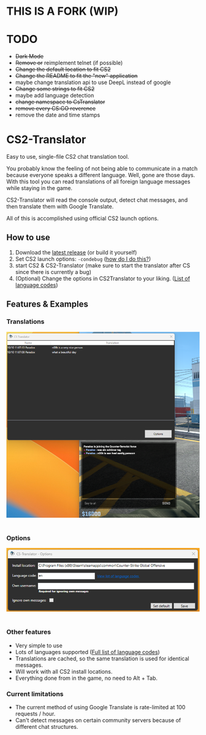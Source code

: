 # THIS IS A FORK (WIP)

# TODO

- ~~Dark Mode~~
- ~~Remove or~~ reimplement telnet (if possible)
- ~~Change the default location to fit CS2~~
- ~~Change the README to fit the "new" application~~
- maybe change translation api to use DeepL instead of google
- ~~Change some strings to fit CS2~~
- maybe add language detection
- ~~change namespace to CsTranslator~~
- ~~remove every CS:GO reverence~~
- remove the date and time stamps

# CS2-Translator
Easy to use, single-file CS2 chat translation tool. 

You probably know the feeling of not being able to communicate in a match because everyone speaks a different language.
Well, gone are those days. With this tool you can read translations of all foreign language messages while staying in the game.

CS2-Translator will read the console output, detect chat messages, and then translate them with Google Translate.

All of this is accomplished using official CS2 launch options.

## How to use

1. Download the [latest release](https://github.com/ParadoxLeon/CS2-Translator/releases) (or build it yourself)
2. Set CS2 launch options: `-condebug` ([how do I do this?](https://support.steampowered.com/kb_article.php?ref=1040-JWMT-2947)) 
3. start CS2 & CS2-Translator (make sure to start the translator after CS since there is currently a bug)
4. (Optional) Change the options in CS2Translator to your liking. ([List of language codes](https://cloud.google.com/translate/docs/languages))

## Features & Examples

### Translations
![](img/translation.png)<br /><br />

### Options
![](img/options.png)<br /><br />

### Other features
* Very simple to use
* Lots of languages supported ([Full list of language codes](https://cloud.google.com/translate/docs/languages))
* Translations are cached, so the same translation is used for identical messages.
* Will work with all CS2 install locations.
* Everything done from in the game, no need to Alt + Tab.

### Current limitations
* The current method of using Google Translate is rate-limited at 100 requests / hour.
* Can't detect messages on certain community servers because of different chat structures.
